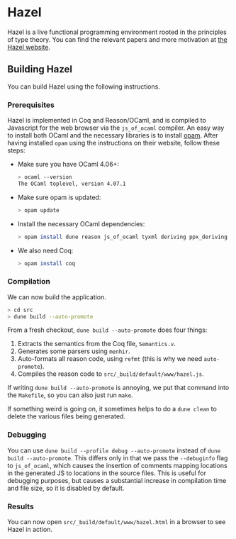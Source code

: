 # Hazel

Hazel is a live functional programming environment rooted in the principles
of type theory. You can find the relevant papers and more motivation at
[the Hazel website](http://hazel.org/).

## Building Hazel
You can build Hazel using the following instructions.

### Prerequisites

Hazel is implemented in Coq and Reason/OCaml, and is compiled to Javascript for the web browser via the `js_of_ocaml` compiler. An easy way to install both OCaml and the necessary libraries is to install [opam](https://opam.ocaml.org/). After having installed `opam` using the instructions on their website, follow these steps:

  - Make sure you have OCaml 4.06+:

    ```sh
    > ocaml --version
    The OCaml toplevel, version 4.07.1
    ```

  - Make sure opam is updated:

    ```sh
    > opam update
    ```

  - Install the necessary OCaml dependencies:

    ```sh
    > opam install dune reason js_of_ocaml tyxml deriving ppx_deriving reactiveData js_of_ocaml-tyxml camomile menhir oUnit
    ```

  - We also need Coq: 

    ```sh
    > opam install coq
    ```

### Compilation

We can now build the application.

```sh
> cd src
> dune build --auto-promote
```

From a fresh checkout, `dune build --auto-promote` does four things:

1. Extracts the semantics from the Coq file, `Semantics.v`.
2. Generates some parsers using `menhir`.
3. Auto-formats all reason code, using `refmt` (this is why we need `auto-promote`).
4. Compiles the reason code to `src/_build/default/www/hazel.js`.

If writing `dune build --auto-promote` is annoying, we put that command into the `Makefile`, so you can also just run `make`.

If something weird is going on, it sometimes helps to do a `dune clean` to delete the various files being generated.

### Debugging
You can use `dune build --profile debug --auto-promote` instead of `dune build --auto-promote`. This differs only in that we pass the `--debuginfo` flag to `js_of_ocaml`, which causes the insertion of comments mapping locations in the generated JS to locations in the source files. This is useful for debugging purposes, but causes a substantial increase in compilation time and file size, so it is disabled by default.

### Results
You can now open `src/_build/default/www/hazel.html` in a browser to see Hazel in action.

